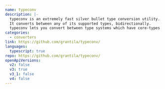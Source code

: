 ```yaml
---
name: typeconv
description: |-
  typeconv is an extremely fast silver bullet type conversion utility.
  It converts between any of its supported types, bidirectionally.
  typeconv lets you convert between type systems which have core-types converters, such as JSON Schema, TypeScript, GraphQL, Open API and SureType. This package can be used as an API programatically or as an application (installed in node_modules/.bin or by using e.g. npx).
categories:
  - converters
link: https://github.com/grantila/typeconv/
languages:
  typescript: true
repo: https://github.com/grantila/typeconv/
openApiVersions:
  v2: false
  v3: true
  v3_1: false
  v4: false
---
```

